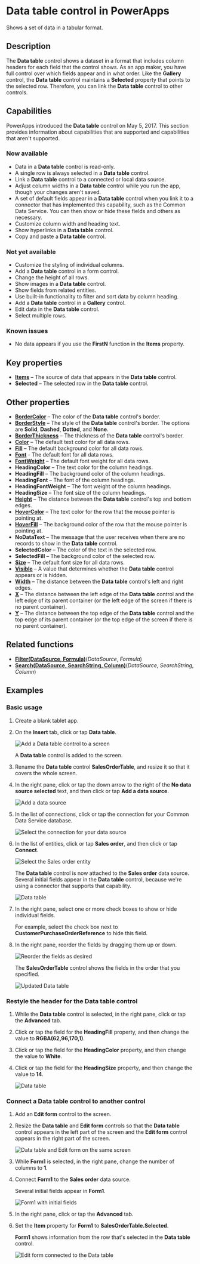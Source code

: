 <properties
	pageTitle="Data table control: reference | Microsoft PowerApps"
	description="Information, including properties and examples, about the Data table control"
	services="powerapps"
	documentationCenter="na"
	authors="jasongre"
	manager="kfend"
	editor=""
	tags=""/>

<tags
   ms.service="powerapps"
   ms.devlang="na"
   ms.topic="article"
   ms.tgt_pltfrm="na"
   ms.workload="na"
   ms.date="06/05/2017"
   ms.author="kfend"/>

# Data table control in PowerApps

Shows a set of data in a tabular format.

## Description
The **Data table** control shows a dataset in a format that includes column headers for each field that the control shows. As an app maker, you have full control over which fields appear and in what order. Like the **Gallery** control, the **Data table** control maintains a **Selected** property that points to the selected row. Therefore, you can link the **Data table** control to other controls.

## Capabilities  
PowerApps introduced the **Data table** control on May 5, 2017. This section provides information about capabilities that are supported and capabilities that aren't supported.

### Now available
- Data in a **Data table** control is read-only.
- A single row is always selected in a **Data table** control.
- Link a **Data table** control to a connected or local data source.
- Adjust column widths in a **Data table** control while you run the app, though your changes aren't saved.
- A set of default fields appear in a **Data table** control when you link it to a connector that has implemented this capability, such as the Common Data Service. You can then show or hide these fields and others as necessary.
- Customize column width and heading text.
- Show hyperlinks in a **Data table** control.
- Copy and paste a **Data table** control.

### Not yet available
- Customize the styling of individual columns.
- Add a **Data table** control in a form control.
- Change the height of all rows.
- Show images in a **Data table** control.
- Show fields from related entities.
- Use built-in functionality to filter and sort data by column heading.
- Add a **Data table** control in a **Gallery** control.
- Edit data in the **Data table** control.
- Select multiple rows.

### Known issues
- No data appears if you use the **FirstN** function in the **Items** property.

## Key properties

+ [**Items**](properties-core.md) – The source of data that appears in the **Data table** control.
+ **Selected** – The selected row in the **Data table** control.

## Other properties

+ [**BorderColor**](properties-color-border.md) – The color of the **Data table** control's border.
+ [**BorderStyle**](properties-color-border.md) – The style of the **Data table** control's border. The options are **Solid**, **Dashed**, **Dotted**, and **None**.
+ [**BorderThickness**](properties-color-border.md) – The thickness of the **Data table** control's border.
+ [**Color**](properties-color-border.md) – The default text color for all data rows.
+ [**Fill**](properties-color-border.md) – The default background color for all data rows.
+ [**Font**](properties-text.md) - The default font for all data rows.
+ [**FontWeight**](properties-text.md) – The default font weight for all data rows.
+ **HeadingColor** – The text color for the column headings.
+ **HeadingFill** – The background color of the column headings.
+ **HeadingFont** – The font of the column headings.
+ **HeadingFontWeight** – The font weight of the column headings.
+ **HeadingSize** – The font size of the column headings.
+ [**Height**](properties-size-location.md) – The distance between the **Data table** control's top and bottom edges.
+ [**HoverColor**](properties-color-border.md) – The text color for the row that the mouse pointer is pointing at.
+ [**HoverFill**](properties-color-border.md) – The background color of the row that the mouse pointer is pointing at.
+ **NoDataText** – The message that the user receives when there are no records to show in the **Data table** control.
+ **SelectedColor** – The color of the text in the selected row.
+ **SelectedFill** – The background color of the selected row.
+ [**Size**](properties-text.md) – The default font size for all data rows.
+ [**Visible**](properties-core.md) – A value that determines whether the **Data table** control appears or is hidden.
+ [**Width**](properties-size-location.md) – The distance between the **Data table** control's left and right edges.
+ [**X**](properties-size-location.md) – The distance between the left edge of the **Data table** control and the left edge of its parent container (or the left edge of the screen if there is no parent container).
+ [**Y**](properties-size-location.md) – The distance between the top edge of the **Data table** control and the top edge of its parent container (or the top edge of the screen if there is no parent container).

## Related functions

+ [**Filter(DataSource, Formula)**](function-filter-lookup.md)(*DataSource*, *Formula*)
+ [**Search(DataSource, SearchString, Column)**](function-filter-lookup.md)(*DataSource*, *SearchString*, *Column*)

## Examples
### Basic usage

1. Create a blank tablet app.

2. On the **Insert** tab, click or tap **Data table**.

	![Add a Data table control to a screen](./media/control-data-table/insert-data-table.png)

	A **Data table** control is added to the screen.

3. Rename the **Data table** control **SalesOrderTable**, and resize it so that it covers the whole screen.

4. In the right pane, click or tap the down arrow to the right of the **No data source selected** text, and then click or tap **Add a data source**.

	![Add a data source](./media/control-data-table/add-data-to-data-table.png)

5. In the list of connections, click or tap the connection for your Common Data Service database.

	![Select the connection for your data source](./media/control-data-table/choose-cds-data-table.png)

6. In the list of entities, click or tap **Sales order**, and then click or tap **Connect**.

	![Select the Sales order entity](./media/control-data-table/choose-so-data-table.png)

	The **Data table** control is now attached to the **Sales order** data source. Several initial fields appear in the **Data table** control, because we're using a connector that supports that capability.

	![Data table](./media/control-data-table/pre-order-data-table.png)

7. In the right pane, select one or more check boxes to show or hide individual fields.

	For example, select the check box next to **CustomerPurchaseOrderReference** to hide this field.

8. In the right pane, reorder the fields by dragging them up or down.

	![Reorder the fields as desired](./media/control-data-table/field-re-order-data-table.png)

	The **SalesOrderTable** control shows the fields in the order that you specified.

	![Updated Data table](./media/control-data-table/post-order-data-table.png)

### Restyle the header for the Data table control

1. While the **Data table** control is selected, in the right pane, click or tap the **Advanced** tab.

2. Click or tap the field for the **HeadingFill** property, and then change the value to **RGBA(62,96,170,1)**.

3. Click or tap the field for the **HeadingColor** property, and then change the value to **White**.

4. Click or tap the field for the **HeadingSize** property, and then change the value to **14**.

	![Data table](./media/control-data-table/restyled-data-table.png)

### Connect a Data table control to another control

1. Add an **Edit form** control to the screen.

2. Resize the **Data table** and **Edit form** controls so that the **Data table** control appears in the left part of the screen and the **Edit form** control appears in the right part of the screen.

	![Data table and Edit form on the same screen](./media/control-data-table/data-table-empty-form.png)

3. While **Form1** is selected, in the right pane, change the number of columns to **1**.

4. Connect **Form1** to the **Sales order** data source.

	Several initial fields appear in **Form1**.

	![Form1 with initial fields](./media/control-data-table/data-table-disconnected-form.png)

5. In the right pane, click or tap the **Advanced** tab.

6. Set the **Item** property for **Form1** to **SalesOrderTable.Selected**.

	**Form1** shows information from the row that's selected in the **Data table** control.

	![Edit form connected to the Data table](./media/control-data-table/connected-form-data-table.png)
